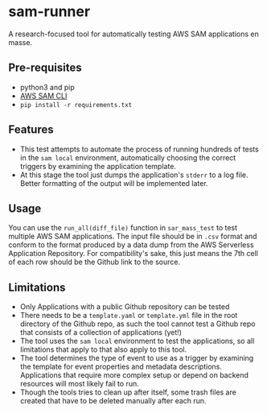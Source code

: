 # sam-runner
A research-focused tool for automatically testing AWS SAM applications en masse.

## Pre-requisites
- python3 and pip
- [AWS SAM CLI](https://docs.aws.amazon.com/serverless-application-model/latest/developerguide/serverless-sam-cli-install.html)
- `pip install -r requirements.txt`

## Features
- This test attempts to automate the process of running hundreds of tests in the `sam local` environment, automatically choosing the correct triggers by examining the application template.
- At this stage the tool just dumps the application's `stderr` to a log file. Better formatting of the output will be implemented later.

## Usage
You can use the `run_all(diff_file)` function in `sar_mass_test` to test multiple AWS SAM applications. The input file should be in `.csv` format and conform to the format produced by a data dump from the AWS Serverless Application Repository. For compatibility's sake, this just means the 7th cell of each row should be the Github link to the source.  
## Limitations
- Only Applications with a public Github repository can be tested
- There needs to be a `template.yaml` or `template.yml` file in the root directory of the Github repo, as such the tool cannot test a Github repo that consists of a collection of applications (yet!)
- The tool uses the `sam local` environment to test the applications, so all limitations that apply to that also apply to this tool.
- The tool determines the type of event to use as a trigger by examining the template for event properties and metadata descriptions. Applications that require more complex setup or depend on backend resources will most likely fail to run.
- Though the tools tries to clean up after itself, some trash files are created that have to be deleted manually after each run.

